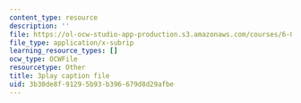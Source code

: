 ```yaml
---
content_type: resource
description: ''
file: https://ol-ocw-studio-app-production.s3.amazonaws.com/courses/6-042j-mathematics-for-computer-science-spring-2015/3b30de8f91295b93b396679d8d29afbe_5hETv64GIuE.vtt
file_type: application/x-subrip
learning_resource_types: []
ocw_type: OCWFile
resourcetype: Other
title: 3play caption file
uid: 3b30de8f-9129-5b93-b396-679d8d29afbe
---
```


